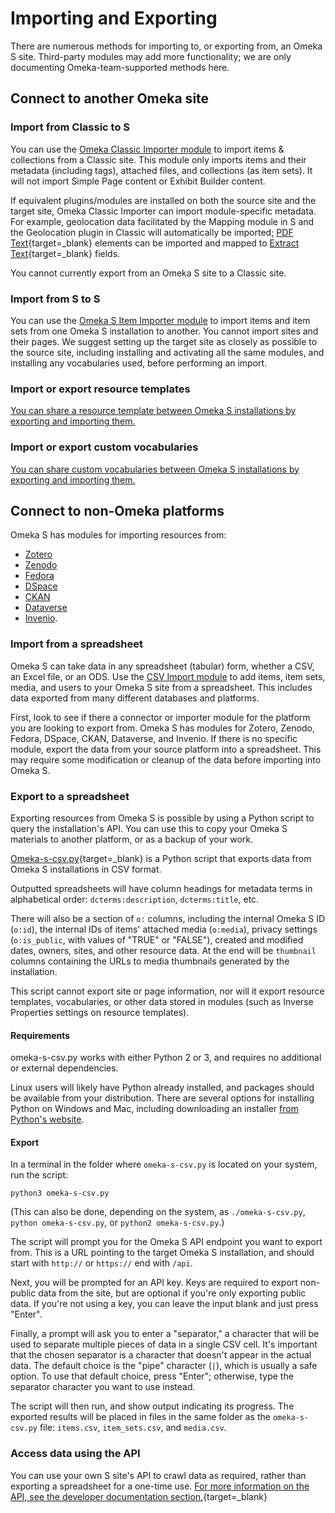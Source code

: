 # Importing and Exporting

There are numerous methods for importing to, or exporting from, an Omeka S site. Third-party modules may add more functionality; we are only documenting Omeka-team-supported methods here. 

## Connect to another Omeka site

### Import from Classic to S

You can use the [Omeka Classic Importer module](modules/omekaCimporter.md) to import items & collections from a Classic site. This module only imports items and their metadata (including tags), attached files, and collections (as item sets). It will not import Simple Page content or Exhibit Builder content.

If equivalent plugins/modules are installed on both the source site and the target site, Omeka Classic Importer can import module-specific metadata. For example, geolocation data facilitated by the Mapping module in S and the Geolocation plugin in Classic will automatically be imported; [PDF Text](https://omeka.org/classic/plugins/PdfText/){target=_blank} elements can be imported and mapped to [Extract Text](https://omeka.org/s/modules/ExtractText/){target=_blank} fields.

You cannot currently export from an Omeka S site to a Classic site. 

### Import from S to S

You can use the [Omeka S Item Importer module](modules/ositemimporter.md) to import items and item sets from one Omeka S installation to another. You cannot import sites and their pages. We suggest setting up the target site as closely as possible to the source site, including installing and activating all the same modules, and installing any vocabularies used, before performing an import.

### Import or export resource templates 

[You can share a resource template between Omeka S installations by exporting and importing them.](https://omeka.org/s/docs/user-manual/content/resource-template/#share-resource-templates)

### Import or export custom vocabularies

[You can share custom vocabularies between Omeka S installations by exporting and importing them.](https://omeka.org/s/docs/user-manual/modules/customvocab/#manage-custom-vocabs)

## Connect to non-Omeka platforms

Omeka S has modules for importing resources from: 

- [Zotero](modules/zoteroimport.md)
- [Zenodo](modules/datarepositoryconnector.md)
- [Fedora](modules/fedoraconnector.md)
- [DSpace](modules/dspaceconnecter.md)
- [CKAN](modules/datarepositoryconnector.md)
- [Dataverse](modules/datarepositoryconnector.md)
- [Invenio](modules/datarepositoryconnector.md). 

### Import from a spreadsheet

Omeka S can take data in any spreadsheet (tabular) form, whether a CSV, an Excel file, or an ODS. Use the [CSV Import module](modules/csvimport.md) to add items, item sets, media, and users to your Omeka S site from a spreadsheet. This includes data exported from many different databases and platforms. 

First, look to see if there a connector or importer module for the platform you are looking to export from. Omeka S has modules for Zotero, Zenodo, Fedora, DSpace, CKAN, Dataverse, and Invenio. If there is no specific module, export the data from your source platform into a spreadsheet. This may require some modification or cleanup of the data before importing into Omeka S. 

### Export to a spreadsheet

Exporting resources from Omeka S is possible by using a Python script to query the installation's API. You can use this to copy your Omeka S materials to another platform, or as a backup of your work.

[Omeka-s-csv.py](https://github.com/omeka/omeka-s-csv.py){target=_blank} is a Python script that exports data from Omeka S installations in CSV format.

Outputted spreadsheets will have column headings for metadata terms in alphabetical order: `dcterms:description`, `dcterms:title`, etc. 

There will also be a section of `o:` columns, including the internal Omeka S ID (`o:id`), the internal IDs of items' attached media (`o:media`), privacy settings (`o:is_public`, with values of "TRUE" or "FALSE"), created and modified dates, owners, sites, and other resource data. At the end will be `thumbnail` columns containing the URLs to media thumbnails generated by the installation. 

This script cannot export site or page information, nor will it export resource templates, vocabularies, or other data stored in modules (such as Inverse Properties settings on resource templates). 

#### Requirements

omeka-s-csv.py works with either Python 2 or 3, and requires no additional or external dependencies.

Linux users will likely have Python already installed, and packages should be available from your distribution. There are several options for installing Python on Windows and Mac, including downloading an installer [from Python's website](https://www.python.org/downloads/).

#### Export

In a terminal in the folder where `omeka-s-csv.py` is located on your system, run the script:

```
python3 omeka-s-csv.py
```

(This can also be done, depending on the system, as `./omeka-s-csv.py`, `python omeka-s-csv.py`, or `python2 omeka-s-csv.py`.)

The script will prompt you for the Omeka S API endpoint you want to export from. This is a URL pointing to the target Omeka S installation, and should start with `http://` or `https://` end with `/api`.

Next, you will be prompted for an API key. Keys are required to export non-public data from the site, but are optional if you're only exporting public data. If you're not using a key, you can leave the input blank and just press "Enter".

Finally, a prompt will ask you to enter a "separator," a character that will be used to separate multiple pieces of data in a single CSV cell. It's important that the chosen separator is a character that doesn't appear in the actual data. The default choice is the "pipe" character (`|`), which is usually a safe option. To use that default choice, press "Enter"; otherwise, type the separator character you want to use instead.

The script will then run, and show output indicating its progress. The exported results will be placed in files in the same folder as the `omeka-s-csv.py` file: `items.csv`, `item_sets.csv`, and `media.csv`.

### Access data using the API

You can use your own S site's API to crawl data as required, rather than exporting a spreadsheet for a one-time use. [For more information on the API, see the developer documentation section.](https://omeka.org/s/docs/developer/api/){target=_blank}